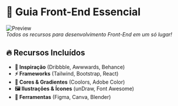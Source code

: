 # 🚀 Guia Front-End Essencial

![Preview](https://imgur.com/a/n7QUeR1)  
*Todos os recursos para desenvolvimento Front-End em um só lugar!*

## 🔥 Recursos Incluídos
- **🎨 Inspiração** (Dribbble, Awwwards, Behance)  
- **⚡ Frameworks** (Tailwind, Bootstrap, React)  
- **🌈 Cores & Gradientes** (Coolors, Adobe Color)  
- **🖼️ Ilustrações & Ícones** (unDraw, Font Awesome)  
- **🔧 Ferramentas** (Figma, Canva, Blender)  
